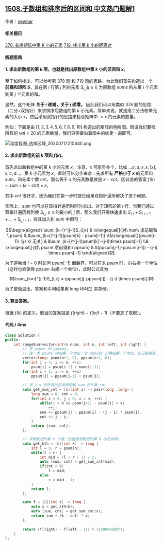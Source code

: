 ## [1508.子数组和排序后的区间和 中文热门题解1](https://leetcode.cn/problems/range-sum-of-sorted-subarray-sums/solutions/100000/onlogs-jie-fa-er-fen-shuang-zhi-zhen-by-newhar)

作者：[newhar](https://leetcode.cn/u/newhar)
#### 相关题目
[378. 有序矩阵中第 K 小的元素](https://leetcode-cn.com/problems/kth-smallest-element-in-a-sorted-matrix/)
[719. 找出第 k 小的距离对](https://leetcode-cn.com/problems/find-k-th-smallest-pair-distance/)

#### 解题思路
#### 1. 求出新数组的第 $k$ 项，也就是找出原数组中第 $k$ 小的区间和 $x$。

至于如何找出，可以参考第 378 题 和 719 题的思路。为此我们首先构造出一个 **前缀和矩阵 $S$**，其在第 $i$ 行第 $j$ 列的元素 $S_{i,j}(j \ge i)$ 为原数组 $nums$ 的从第 $i$ 个元素到第 $j$ 个元素的和。


显然，这个矩阵 **关于 $i$ 递减，关于 $j$ 递增。** 因此我们可以用类似 378 题的思路（二分+双指针）来求排序后数组的第 $k$ 小元素。简单来说，就是用二分法枚举元素的大小 $x$，然后采用双指针的思路来检验矩阵中 $< x$ 的元素的数量。
    
例如：下面是由 $[1,2,3,4,5,6,7,8,9,10]$ 构造出的矩阵的色阶图。假设我们要找所有的 $val < 20$ 的元素数量，我们只需要沿着图中的线走一遍即可。
    
![深度截图_选择区域_20200717210440.png](https://pic.leetcode-cn.com/8abaec2fbebe1e1d07f729d3d5ba912d79723901907b620818ca107bdbe26d31-%E6%B7%B1%E5%BA%A6%E6%88%AA%E5%9B%BE_%E9%80%89%E6%8B%A9%E5%8C%BA%E5%9F%9F_20200717210440.png)

#### 2. 求出新数组的前 $k$ 项和 $f(k)$。
    
首先求出新数组中的第 $k$ 小的元素 $x$。注意，$x$ 可能有多个，比如 $...a,a,x,x,[x],x,c,d...$，第 $k$ 小元素为 $x$。此时可以分步来求：先求所有 **严格小于 $x$** 的元素和 $sum$，和元素个数 $cnt$，那么等于 $x$ 的元素数量就是 $k - cnt$，因此总的答案 $f(k) = sum + (k - cnt) \times x$。
    
其中 $cnt$ 很好求，因为我们在第一步时就已经用双指针遍历解决了这个问题。
    
实际上，$sum$ 也可以在双指针遍历时同时求出。对于矩阵的第 $i$ 行，当我们通过双指针遍历找到使 $S_{i,j} \ge x$ 的最小的 $j$ 后，那么我们只需快速求出 $\displaystyle{S_{i,i} + S_{i,i+1} + \dots + S_{i,j-1}}$，将其加入到 $sum$ 中即可：
    
$$\begin{aligned} \sum_{k=i}^{j-1}S_{i,k} & \xlongequal[]{对\ num\ 求前缀和\ psum} & &\sum_{k=i}^{j-1}(psum[k] - psum[i-1]) \\&\xlongequal[]{psum[i-1]\ 与\ k\ 无关} & &\sum_{k=i}^{j-1}psum[k] -(j-i)\times psum[i-1] \\& \xlongequal[]{对\ psum\ 求前缀和\ ppsum} & &(ppsum[j-1]-ppsum[i-1]) - (j-i) \times psum[i-1] \end{aligned}$$
    
为了避免当 $i=0$ 时访问 $psum[-1]$ 而越界，可以在求 $psum$ 时，向右挪一个单位（这样也会使得 $ppsum$ 右挪一个单位），此时公式变为
    
$$\sum_{k=i}^{j-1}S_{i,k} = (ppsum[j]-ppsum[i]) - (j-i) \times psum[i].$$

为了避免溢出，答案和中间结果用 long (64位) 来存储。

#### 3. 算出答案。

根据 $f(k)$ 的定义，题目的答案就是 $f(right) - f(left-1)$（不要忘了取模）。

#### 代码 / 4ms
```cpp
class Solution {
public:
    int rangeSum(vector<int>& nums, int n, int left, int right) {
        // 求 psums 和 ppsums。
        // 注：求 psums 时右挪一个单位；求 ppsums 无需右挪一个单位，它已经随着 psum 右挪
        vector<long> psum(n+1, 0), ppsum(n+1, 0);
        for(int i = 1; i <= n; ++i)
            psum[i] = psum[i-1] + nums[i-1];
        for(int i = 1; i <= n; ++i)
            ppsum[i] = ppsum[i-1] + psum[i];
        
        // 求 < x 的所有的区间和的和 sum 和个数 cnt
        auto get_sum_cnt = [&](int x) -> pair<long ,long> {
            long sum = 0, cnt = 0;
            for(int i = 0, j = 0; i < n; ++i) {
                while(j < n && psum[j+1] - psum[i] < x)
                    ++j;
                sum += ppsum[j] - ppsum[i] - (j - i) * psum[i];
                cnt += j - i;
            }
            return {sum, cnt};
        };

        // 求新数组的第 k 个数（也就是原数组的第 k 小区间和）
        auto get_kth = [&](int k) -> long {
            int l = 0, r = psum[n];
            while(l < r) {
                int mid = (l + r + 1) / 2;
                auto [sum, cnt] = get_sum_cnt(mid);
                if(cnt < k)
                    l = mid;
                else
                    r = mid - 1;
            }
            return l;
        };

        auto f = [&](int k) -> long {
            auto x = get_kth(k);
            auto [sum, cnt] = get_sum_cnt(x);
            return sum + (k - cnt) * x;
        };
        
        return (f(right) - f(left - 1)) % (1000000007);
    }
};
```